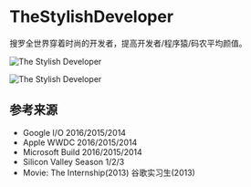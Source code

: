 # TheStylishDeveloper
搜罗全世界穿着时尚的开发者，提高开发者/程序猿/码农平均颜值。

![The Stylish Developer](https://github.com/jyfcrw/TheStylishDeveloper/raw/master/images/cover.png)

![The Stylish Developer](https://github.com/jyfcrw/TheStylishDeveloper/raw/master/images/poster_2.jpg)

## 参考来源

* Google I/O 2016/2015/2014
* Apple WWDC 2016/2015/2014
* Microsoft Build 2016/2015/2014
* Silicon Valley Season 1/2/3
* Movie: The Internship(2013) 谷歌实习生(2013)
